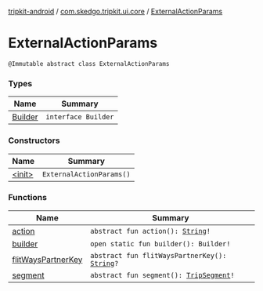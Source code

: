 [tripkit-android](../../index.md) / [com.skedgo.tripkit.ui.core](../index.md) / [ExternalActionParams](./index.md)

# ExternalActionParams

`@Immutable abstract class ExternalActionParams`

### Types

| Name | Summary |
|---|---|
| [Builder](-builder/index.md) | `interface Builder` |

### Constructors

| Name | Summary |
|---|---|
| [&lt;init&gt;](-init-.md) | `ExternalActionParams()` |

### Functions

| Name | Summary |
|---|---|
| [action](action.md) | `abstract fun action(): `[`String`](https://kotlinlang.org/api/latest/jvm/stdlib/kotlin/-string/index.html)`!` |
| [builder](builder.md) | `open static fun builder(): Builder!` |
| [flitWaysPartnerKey](flit-ways-partner-key.md) | `abstract fun flitWaysPartnerKey(): `[`String`](https://kotlinlang.org/api/latest/jvm/stdlib/kotlin/-string/index.html)`?` |
| [segment](segment.md) | `abstract fun segment(): `[`TripSegment`](../../com.skedgo.tripkit.routing/-trip-segment/index.md)`!` |

